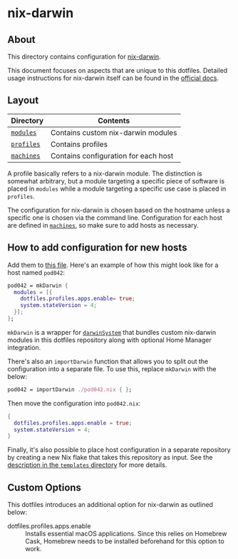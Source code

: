# nix-darwin

## About

This directory contains configuration for [nix-darwin][nix-darwin].

This document focuses on aspects that are unique to this dotfiles. Detailed
usage instructions for nix-darwin itself can be found in the [official
docs][docs].

## Layout

| Directory              | Contents                             |
| ---------------------- | ------------------------------------ |
| [`modules`](modules)   | Contains custom nix-darwin modules   |
| [`profiles`](profiles) | Contains profiles                    |
| [`machines`](machines) | Contains configuration for each host |

A profile basically refers to a nix-darwin module. The distinction is somewhat
arbitrary, but a module targeting a specific piece of software is placed in
`modules` while a module targeting a specific use case is placed in `profiles`.

The configuration for nix-darwin is chosen based on the hostname unless a
specific one is chosen via the command line. Configuration for each host are
defined in [`machines`](machines), so make sure to add hosts as necessary.

## How to add configuration for new hosts

Add them to [this file](machines/default.nix). Here's an example of how this
might look like for a host named `pod042`:

```nix
pod042 = mkDarwin {
  modules = [{
    dotfiles.profiles.apps.enable= true;
    system.stateVersion = 4;
  }];
};
```

`mkDarwin` is a wrapper for [`darwinSystem`][darwin-system] that bundles custom
nix-darwin modules in this dotfiles repository along with optional Home Manager
integration.

There's also an `importDarwin` function that allows you to split out the
configuration into a separate file. To use this, replace `mkDarwin` with the
below:

```nix
pod042 = importDarwin ./pod042.nix { };
```

Then move the configuration into `pod042.nix`:

```nix
{
  dotfiles.profiles.apps.enable = true;
  system.stateVersion = 4;
}
```

Finally, it's also possible to place host configuration in a separate repository
by creating a new Nix flake that takes this repository as input. See the
[description in the `templates` directory](../templates) for more details.

## Custom Options

This dotfiles introduces an additional option for nix-darwin as outlined below:

<dl>
  <dt>dotfiles.profiles.apps.enable</dt>
  <dd>
    Installs essential macOS applications. Since this relies on Homebrew Cask,
    Homebrew needs to be installed beforehand for this option to work.
  </dd>
</dl>

[nix-darwin]: https://github.com/LnL7/nix-darwin
[docs]: https://daiderd.com/nix-darwin/manual/index.html
[darwin-system]: https://github.com/LnL7/nix-darwin#flakes-experimental
